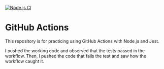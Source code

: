 [![Node.js CI](https://github.com/younghyunlee22/github_actions_nodejs_jest/actions/workflows/ci.yml/badge.svg)](https://github.com/younghyunlee22/github_actions_nodejs_jest/actions/workflows/ci.yml)

# GitHub Actions
This repository is for practicing using GitHub Actions with Node.js and Jest.

I pushed the working code and observed that the tests passed in the workflow. 
Then, I pushed the code that fails the test and saw how the workflow caught it.
